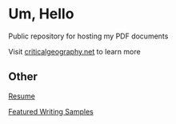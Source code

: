 # Um, Hello

Public repository for hosting my PDF documents  

Visit <a href="https://www.criticalgeography.net">criticalgeography.net</a> to learn more  

## Other

<a href="https://nvs5309.github.io/pdfs/Resume_nvs5309.pdf">Resume</a>  

<a href="https://nvs5309.github.io/pdfs/hubs/writing-grants.md">Featured Writing Samples</a>

